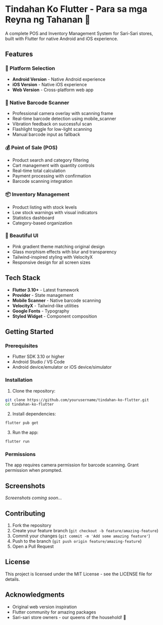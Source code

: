 # Tindahan Ko Flutter - Para sa mga Reyna ng Tahanan 👑

A complete POS and Inventory Management System for Sari-Sari stores, built with Flutter for native Android and iOS experience.

## Features

### 🚀 Platform Selection
- **Android Version** - Native Android experience
- **iOS Version** - Native iOS experience  
- **Web Version** - Cross-platform web app

### 📱 Native Barcode Scanner
- Professional camera overlay with scanning frame
- Real-time barcode detection using mobile_scanner
- Vibration feedback on successful scan
- Flashlight toggle for low-light scanning
- Manual barcode input as fallback

### 💰 Point of Sale (POS)
- Product search and category filtering
- Cart management with quantity controls
- Real-time total calculation
- Payment processing with confirmation
- Barcode scanning integration

### 📦 Inventory Management
- Product listing with stock levels
- Low stock warnings with visual indicators
- Statistics dashboard
- Category-based organization

### 🎨 Beautiful UI
- Pink gradient theme matching original design
- Glass morphism effects with blur and transparency
- Tailwind-inspired styling with VelocityX
- Responsive design for all screen sizes

## Tech Stack

- **Flutter 3.10+** - Latest framework
- **Provider** - State management
- **Mobile Scanner** - Native barcode scanning
- **VelocityX** - Tailwind-like utilities
- **Google Fonts** - Typography
- **Styled Widget** - Component composition

## Getting Started

### Prerequisites
- Flutter SDK 3.10 or higher
- Android Studio / VS Code
- Android device/emulator or iOS device/simulator

### Installation

1. Clone the repository:
```bash
git clone https://github.com/yourusername/tindahan-ko-flutter.git
cd tindahan-ko-flutter
```

2. Install dependencies:
```bash
flutter pub get
```

3. Run the app:
```bash
flutter run
```

### Permissions

The app requires camera permission for barcode scanning. Grant permission when prompted.

## Screenshots

*Screenshots coming soon...*

## Contributing

1. Fork the repository
2. Create your feature branch (`git checkout -b feature/amazing-feature`)
3. Commit your changes (`git commit -m 'Add some amazing feature'`)
4. Push to the branch (`git push origin feature/amazing-feature`)
5. Open a Pull Request

## License

This project is licensed under the MIT License - see the LICENSE file for details.

## Acknowledgments

- Original web version inspiration
- Flutter community for amazing packages
- Sari-sari store owners - our queens of the household! 👑